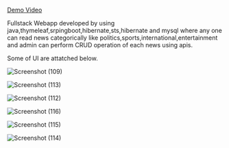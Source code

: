 <p><a href="https://youtu.be/q-ff0FB6XUA">Demo Video</a></p>
Fullstack Webapp developed by using java,thymeleaf,srpingboot,hibernate,sts,hibernate and mysql where any one can read news categorically like politics,sports,international,entertainment and admin can perform CRUD operation of each news using apis.


Some of UI are attatched below.


![Screenshot (109)](https://github.com/shubhampandey7/OnlineNews/assets/126947148/8d2cc685-e6b4-4342-87b7-640da1f51283)

![Screenshot (113)](https://github.com/shubhampandey7/OnlineNews/assets/126947148/27e518f8-5a3c-4b71-9380-fbb2a068e5a8)

![Screenshot (112)](https://github.com/shubhampandey7/OnlineNews/assets/126947148/81d9acea-0295-446b-a4fa-4a71126020f1)

![Screenshot (116)](https://github.com/shubhampandey7/OnlineNews/assets/126947148/8bd86055-316d-498d-973b-0ec8794d3bca)

![Screenshot (115)](https://github.com/shubhampandey7/OnlineNews/assets/126947148/3af4a7fc-004f-4bad-94c6-b286e725b3c0)

![Screenshot (114)](https://github.com/shubhampandey7/OnlineNews/assets/126947148/25141ad2-05e7-4349-b643-f8c574d1ccc9)

